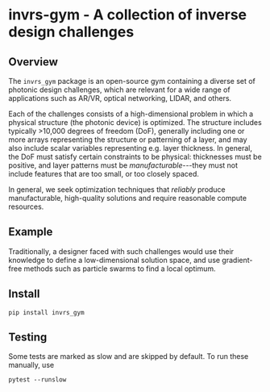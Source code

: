 # invrs-gym - A collection of inverse design challenges

## Overview
The `invrs_gym` package is an open-source gym containing a diverse set of photonic design challenges, which are relevant for a wide range of applications such as AR/VR, optical networking, LIDAR, and others.

Each of the challenges consists of a high-dimensional problem in which a physical structure (the photonic device) is optimized. The structure includes typically >10,000 degrees of freedom (DoF), generally including one or more arrays representing the structure or patterning of a layer, and may also include scalar variables representing e.g. layer thickness. In general, the DoF must satisfy certain constraints to be physical: thicknesses must be positive, and layer patterns must be _manufacturable_---they must not include features that are too small, or too closely spaced. 

In general, we seek optimization techniques that _reliably_ produce manufacturable, high-quality solutions and require reasonable compute resources.



## Example




Traditionally, a designer faced with such challenges would use their knowledge to define a low-dimensional solution space, and use gradient-free methods such as particle swarms to find a local optimum.


## Install
```
pip install invrs_gym
```

## Testing
Some tests are marked as slow and are skipped by default. To run these manually, use
```
pytest --runslow
```
